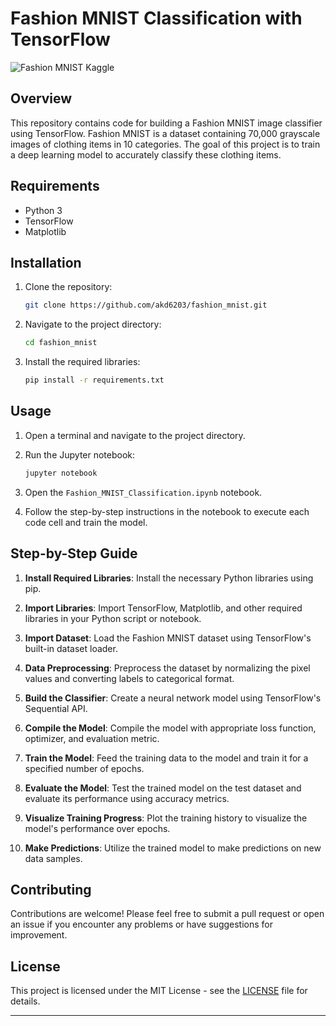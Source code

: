 
# Fashion MNIST Classification with TensorFlow

![Fashion MNIST Kaggle](https://storage.googleapis.com/kaggle-datasets-images/2243/3791/9384af51de8baa77f6320901f53bd26b/dataset-card.png)

## Overview

This repository contains code for building a Fashion MNIST image classifier using TensorFlow. Fashion MNIST is a dataset containing 70,000 grayscale images of clothing items in 10 categories. The goal of this project is to train a deep learning model to accurately classify these clothing items.

## Requirements

- Python 3
- TensorFlow
- Matplotlib

## Installation

1. Clone the repository:

   ```bash
   git clone https://github.com/akd6203/fashion_mnist.git
   ```

2. Navigate to the project directory:

   ```bash
   cd fashion_mnist
   ```

3. Install the required libraries:

   ```bash
   pip install -r requirements.txt
   ```

## Usage

1. Open a terminal and navigate to the project directory.

2. Run the Jupyter notebook:

   ```bash
   jupyter notebook
   ```

3. Open the `Fashion_MNIST_Classification.ipynb` notebook.

4. Follow the step-by-step instructions in the notebook to execute each code cell and train the model.

## Step-by-Step Guide

1. **Install Required Libraries**: Install the necessary Python libraries using pip.

2. **Import Libraries**: Import TensorFlow, Matplotlib, and other required libraries in your Python script or notebook.

3. **Import Dataset**: Load the Fashion MNIST dataset using TensorFlow's built-in dataset loader.

4. **Data Preprocessing**: Preprocess the dataset by normalizing the pixel values and converting labels to categorical format.

5. **Build the Classifier**: Create a neural network model using TensorFlow's Sequential API.

6. **Compile the Model**: Compile the model with appropriate loss function, optimizer, and evaluation metric.

7. **Train the Model**: Feed the training data to the model and train it for a specified number of epochs.

8. **Evaluate the Model**: Test the trained model on the test dataset and evaluate its performance using accuracy metrics.

9. **Visualize Training Progress**: Plot the training history to visualize the model's performance over epochs.

10. **Make Predictions**: Utilize the trained model to make predictions on new data samples.

## Contributing

Contributions are welcome! Please feel free to submit a pull request or open an issue if you encounter any problems or have suggestions for improvement.

## License

This project is licensed under the MIT License - see the [LICENSE](LICENSE) file for details.

---
